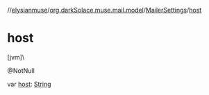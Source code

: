 //[elysianmuse](../../../index.md)/[org.darkSolace.muse.mail.model](../index.md)/[MailerSettings](index.md)/[host](host.md)

# host

[jvm]\

@NotNull

var [host](host.md): [String](https://kotlinlang.org/api/latest/jvm/stdlib/kotlin/-string/index.html)
